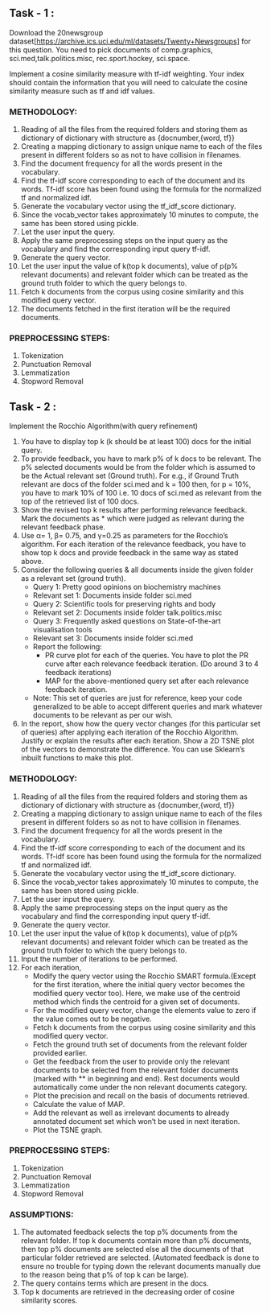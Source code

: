 ## Task - 1 : 
Download the 20newsgroup dataset[https://archive.ics.uci.edu/ml/datasets/Twenty+Newsgroups] for this question. You need to pick documents of comp.graphics, sci.med,talk.politics.misc, rec.sport.hockey, sci.space.

Implement a cosine similarity measure with tf-idf weighting. Your index should contain the information that you will need to calculate the cosine similarity measure such as tf and idf values.

### METHODOLOGY:
1.  Reading of all the files from the required folders and storing them as dictionary of dictionary with structure as {docnumber,{word, tf}}
2.  Creating a mapping dictionary to assign unique name to each of the files present in different folders so as not to have collision in filenames.
3.  Find the document frequency for all the words present in the vocabulary.
4.  Find the tf-idf score corresponding to each of the document and its words. Tf-idf score has been found using the formula for the normalized tf and normalized idf.
5.  Generate the vocabulary vector using the tf_idf_score dictionary.
6.  Since the vocab_vector takes approximately 10 minutes to compute, the same has been stored using pickle.
7.  Let the user input the query.
8.  Apply the same preprocessing steps on the input query as the vocabulary and find the corresponding input query tf-idf.
9.  Generate the query vector.
10. Let the user input the value of k(top k documents), value of p(p% relevant documents) and relevant folder which can be treated as the ground truth folder to which the query belongs to.
11. Fetch k documents from the corpus using cosine similarity and this modified query vector.
12. The documents fetched in the first iteration will be the required documents.


### PREPROCESSING STEPS:
1.	Tokenization
2.	Punctuation Removal
3.	Lemmatization
4.  Stopword Removal

## Task - 2 : 
Implement the Rocchio Algorithm(with query refinement)
1.  You have to display top k (k should be at least 100) docs for the initial query.
2.  To provide feedback, you have to mark p% of k docs to be relevant. The p% selected documents would be from the folder which is assumed to be the Actual relevant set (Ground truth).
For e.g., if Ground Truth relevant are docs of the folder sci.med and k = 100 then, for p = 10%, you have to mark 10% of 100 i.e. 10 docs of sci.med as relevant from the top of the retrieved list of 100 docs.
3.  Show the revised top k results after performing relevance feedback. Mark the documents as * which were judged as relevant during the relevant feedback phase.
4.  Use α= 1, β= 0.75, and γ=0.25 as parameters for the Rocchio’s algorithm. For each iteration of the relevance feedback, you have to show top k docs and provide feedback in the same way as stated above.
5.  Consider the following queries & all documents inside the given folder as a relevant set (ground truth).
    - Query 1: Pretty good opinions on biochemistry machines
    - Relevant set 1: Documents inside folder sci.med
    - Query 2: Scientific tools for preserving rights and body
    - Relevant set 2: Documents inside folder talk.politics.misc
    - Query 3: Frequently asked questions on State-of-the-art visualisation tools
    - Relevant set 3: Documents inside folder sci.med
    - Report the following:
        *  PR curve plot for each of the queries. You have to plot the PR curve after each relevance feedback iteration. (Do around 3 to 4 feedback iterations)
        *  MAP for the above-mentioned query set after each relevance feedback iteration.
    - Note: This set of queries are just for reference, keep your code generalized to be able to accept different queries and mark whatever documents to be relevant as per our wish.
6.  In the report, show how the query vector changes (for this particular set of queries) after applying each iteration of the Rocchio Algorithm. Justify or explain the results after each iteration. Show a 2D TSNE plot of the vectors to demonstrate the difference. You can use Sklearn’s inbuilt functions to make this plot.

### METHODOLOGY:
1.  Reading of all the files from the required folders and storing them as dictionary of dictionary with structure as {docnumber,{word, tf}}
2.  Creating a mapping dictionary to assign unique name to each of the files present in different folders so as not to have collision in filenames.
3.  Find the document frequency for all the words present in the vocabulary.
4.  Find the tf-idf score corresponding to each of the document and its words. Tf-idf score has been found using the formula for the normalized tf and normalized idf.
5.  Generate the vocabulary vector using the tf_idf_score dictionary.
6.  Since the vocab_vector takes approximately 10 minutes to compute, the same has been stored using pickle.
7.  Let the user input the query.
8.  Apply the same preprocessing steps on the input query as the vocabulary and find the corresponding input query tf-idf.
9.  Generate the query vector.
10. Let the user input the value of k(top k documents), value of p(p% relevant documents) and relevant folder which can be treated as the ground truth folder to which the query belongs to.
11. Input the number of iterations to be performed.
12. For each iteration,
    -	Modify the query vector using the Rocchio SMART formula.(Except for the first iteration, where the initial query vector becomes the modified query vector too). Here, we make use of the centroid method which finds the centroid for a given set of documents.
    -	For the modified query vector, change the elements value to zero if the value comes out to be negative.
    -	Fetch k documents from the corpus using cosine similarity and this modified query vector.
    -	Fetch the ground truth set of documents from the relevant folder provided earlier.
    -	Get the feedback from the user to provide only the relevant documents to be selected from the relevant folder documents (marked with ** in beginning and end). Rest documents would automatically come under the non relevant documents category.
    -	Plot the precision and recall on the basis of documents retrieved.
    -	Calculate the value of MAP.
    -	Add the relevant as well as irrelevant documents to already annotated document set which won’t be used in next iteration.
    -	Plot the TSNE graph.


### PREPROCESSING STEPS:
1.	Tokenization
2.	Punctuation Removal
3.	Lemmatization
4.  Stopword Removal

### ASSUMPTIONS:
1.  The automated feedback selects the top p% documents from the relevant folder. If top k documents contain more than p% documents, then top p% documents are selected else all the documents of that particular folder retrieved are selected. (Automated feedback is done to ensure no trouble for typing down the relevant documents manually due to the reason being that p% of top k can be large).
2.  The query contains terms which are present in the docs.
3.  Top k documents are retrieved in the decreasing order of cosine similarity scores.
